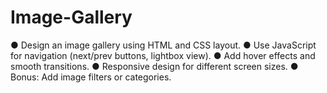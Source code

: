 # Image-Gallery
● Design an image gallery using HTML and CSS layout. ● Use JavaScript for navigation (next/prev buttons, lightbox view). ● Add hover effects and smooth transitions. ● Responsive design for different screen sizes. ● Bonus: Add image filters or categories.
